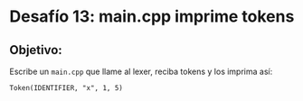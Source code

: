 # Desafío 13: main.cpp imprime tokens

## Objetivo:
Escribe un `main.cpp` que llame al lexer, reciba tokens y los imprima así:

```
Token(IDENTIFIER, "x", 1, 5)
```
